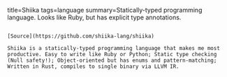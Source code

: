 title=Shiika
tags=language
summary=Statically-typed programming language. Looks like Ruby, but has explicit type annotations.
~~~~~~

[Source](https://github.com/shiika-lang/shiika)

Shiika is a statically-typed programming language that makes me most productive. Easy to write like Ruby or Python; Static type checking (Null safety!); Object-oriented but has enums and pattern-matching; Written in Rust, compiles to single binary via LLVM IR.
